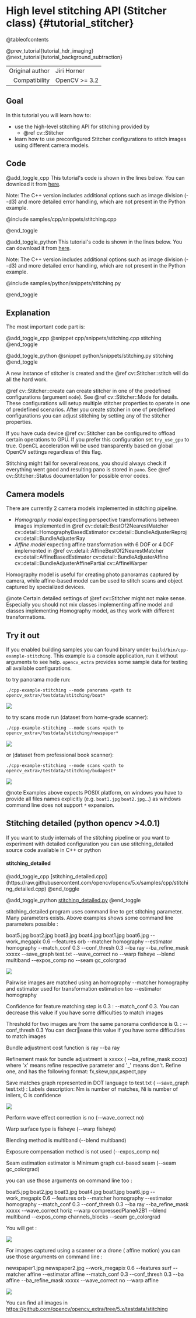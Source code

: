 High level stitching API (Stitcher class) {#tutorial_stitcher}
=========================================

@tableofcontents

@prev_tutorial{tutorial_hdr_imaging}
@next_tutorial{tutorial_background_subtraction}

|    |    |
| -: | :- |
| Original author | Jiri Horner |
| Compatibility | OpenCV >= 3.2 |

Goal
----

In this tutorial you will learn how to:

-   use the high-level stitching API for stitching provided by
    -   @ref cv::Stitcher
-   learn how to use preconfigured Stitcher configurations to stitch images
    using different camera models.

Code
----
@add_toggle_cpp
This tutorial's code is shown in the lines below. You can download it from [here](https://github.com/opencv/opencv/tree/5.x/samples/cpp/stitching.cpp).

Note: The C++ version includes additional options such as image division (--d3) and more detailed error handling, which are not present in the Python example.

@include samples/cpp/snippets/stitching.cpp

@end_toggle

@add_toggle_python
This tutorial's code is shown in the lines below. You can download it from [here](https://github.com/opencv/opencv/blob/5.x/samples/python/stitching.py).

Note: The C++ version includes additional options such as image division (--d3) and more detailed error handling, which are not present in the Python example.

@include samples/python/snippets/stitching.py

@end_toggle

Explanation
-----------

The most important code part is:

@add_toggle_cpp
@snippet cpp/snippets/stitching.cpp stitching
@end_toggle

@add_toggle_python
@snippet python/snippets/stitching.py stitching
@end_toggle

A new instance of stitcher is created and the @ref cv::Stitcher::stitch will
do all the hard work.

@ref cv::Stitcher::create can create stitcher in one of the predefined
configurations (argument `mode`). See @ref cv::Stitcher::Mode for details. These
configurations will setup multiple stitcher properties to operate in one of
predefined scenarios. After you create stitcher in one of predefined
configurations you can adjust stitching by setting any of the stitcher
properties.

If you have cuda device @ref cv::Stitcher can be configured to offload certain
operations to GPU. If you prefer this configuration set `try_use_gpu` to true.
OpenCL acceleration will be used transparently based on global OpenCV settings
regardless of this flag.

Stitching might fail for several reasons, you should always check if
everything went good and resulting pano is stored in `pano`. See
@ref cv::Stitcher::Status documentation for possible error codes.

Camera models
-------------

There are currently 2 camera models implemented in stitching pipeline.

- _Homography model_ expecting perspective transformations between images
  implemented in @ref cv::detail::BestOf2NearestMatcher cv::detail::HomographyBasedEstimator
  cv::detail::BundleAdjusterReproj cv::detail::BundleAdjusterRay
- _Affine model_ expecting affine transformation with 6 DOF or 4 DOF implemented in
  @ref cv::detail::AffineBestOf2NearestMatcher cv::detail::AffineBasedEstimator
  cv::detail::BundleAdjusterAffine cv::detail::BundleAdjusterAffinePartial cv::AffineWarper

Homography model is useful for creating photo panoramas captured by camera,
while affine-based model can be used to stitch scans and object captured by
specialized devices.

@note
Certain detailed settings of @ref cv::Stitcher might not make sense. Especially
you should not mix classes implementing affine model and classes implementing
Homography model, as they work with different transformations.

Try it out
----------

If you enabled building samples you can found binary under
`build/bin/cpp-example-stitching`. This example is a console application, run it without
arguments to see help. `opencv_extra` provides some sample data for testing all available
configurations.

to try panorama mode run:
```
./cpp-example-stitching --mode panorama <path to opencv_extra>/testdata/stitching/boat*
```
![](images/boat.jpg)

to try scans mode run (dataset from home-grade scanner):
```
./cpp-example-stitching --mode scans <path to opencv_extra>/testdata/stitching/newspaper*
```
![](images/newspaper.jpg)

or (dataset from professional book scanner):
```
./cpp-example-stitching --mode scans <path to opencv_extra>/testdata/stitching/budapest*
```
![](images/budapest.jpg)

@note
Examples above expects POSIX platform, on windows you have to provide all files names explicitly
(e.g. `boat1.jpg` `boat2.jpg`...) as windows command line does not support `*` expansion.

Stitching detailed (python opencv >4.0.1)
--------

If you want to study internals of the stitching pipeline or you want to experiment with detailed
configuration you can use stitching_detailed source code available in C++ or python

<H4>stitching_detailed</H4>
@add_toggle_cpp
[stitching_detailed.cpp](https://raw.githubusercontent.com/opencv/opencv/5.x/samples/cpp/stitching_detailed.cpp)
@end_toggle

@add_toggle_python
[stitching_detailed.py](https://raw.githubusercontent.com/opencv/opencv/5.x/samples/python/stitching_detailed.py)
@end_toggle

stitching_detailed program uses command line to get stitching parameter. Many parameters exists. Above examples shows some command line parameters possible :

boat5.jpg boat2.jpg boat3.jpg boat4.jpg boat1.jpg boat6.jpg --work_megapix 0.6 --features orb --matcher homography --estimator homography --match_conf 0.3 --conf_thresh 0.3 --ba ray --ba_refine_mask xxxxx --save_graph test.txt --wave_correct no --warp fisheye --blend  multiband --expos_comp no --seam gc_colorgrad

![](images/fisheye.jpg)

Pairwise images are matched using an homography --matcher homography and estimator used for transformation estimation too --estimator homography

Confidence for feature matching step is 0.3 : --match_conf 0.3. You can decrease this value if you have some difficulties to match images

Threshold for two images are from the same panorama confidence is 0. : --conf_thresh 0.3 You can decrease this value if you have some difficulties to match images

Bundle adjustment cost function is ray --ba ray

Refinement mask for bundle adjustment is xxxxx ( --ba_refine_mask xxxxx) where 'x' means refine respective parameter and '_' means don't. Refine one, and has the following format: fx,skew,ppx,aspect,ppy

Save matches graph represented in DOT language to test.txt ( --save_graph test.txt) : Labels description: Nm is number of matches, Ni is number of inliers, C is confidence

![](images/gvedit.jpg)

Perform wave effect correction is no (--wave_correct no)

Warp surface type is fisheye (--warp fisheye)

Blending method is multiband (--blend  multiband)

Exposure compensation method is not used (--expos_comp no)

Seam estimation estimator is  Minimum graph cut-based seam (--seam gc_colorgrad)

you can use those arguments on command line too :

boat5.jpg boat2.jpg boat3.jpg boat4.jpg boat1.jpg boat6.jpg --work_megapix 0.6 --features orb --matcher homography --estimator homography --match_conf 0.3 --conf_thresh 0.3 --ba ray --ba_refine_mask xxxxx --wave_correct horiz --warp compressedPlaneA2B1 --blend multiband --expos_comp channels_blocks --seam gc_colorgrad

You will get :

![](images/compressedPlaneA2B1.jpg)

For images captured using a scanner or a drone ( affine motion) you can use those arguments on command line :

newspaper1.jpg newspaper2.jpg --work_megapix 0.6 --features surf --matcher affine --estimator affine --match_conf 0.3 --conf_thresh 0.3 --ba affine --ba_refine_mask xxxxx --wave_correct no --warp affine

![](images/affinepano.jpg)

You can find  all images in https://github.com/opencv/opencv_extra/tree/5.x/testdata/stitching
